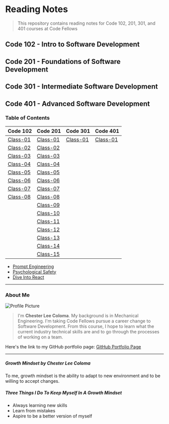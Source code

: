 # Reading Notes
> This repository contains reading notes for Code 102, 201, 301, and 401 courses at Code Fellows

## Code 102 - Intro to Software Development
## Code 201 - Foundations of Software Development
## Code 301 - Intermediate Software Development
## Code 401 - Advanced Software Development

### Table of Contents

| Code 102 | Code 201 | Code 301 | Code 401
| ----------- | ----------- | ----------- | ----------- | 
| [Class-01](./Code-102/class-01.md) | [Class-01](./Code-201/class-01.md) |  [Class-01]() |  [Class-01]() | 
| [Class-02](./Code-102/class-02.md) | [Class-02](./Code-201/class-02.md) |
| [Class-03](./Code-102/class-03.md) | [Class-03](./Code-201/class-03.md) |
| [Class-04](./Code-102/class-04.md) | [Class-04](./Code-201/class-04.md) |
| [Class-05](./Code-102/class-05.md) | [Class-05](./Code-201/class-05.md) |
| [Class-06](./Code-102/class-06.md) | [Class-06](./Code-201/class-06.md) |
| [Class-07](./Code-102/class-07.md) | [Class-07](./Code-201/class-07.md) |
| [Class-08](./Code-102/class-08.md) | [Class-08](./Code-201/class-08.md) |
| | [Class-09](./Code-201/class-09.md) |
| | [Class-10](./Code-201/class-10.md) |
| | [Class-11](./Code-201/class-11.md) |
| | [Class-12](./Code-201/class-12.md) |
| | [Class-13](./Code-201/class-13.md) |
| | [Class-14](./Code-201/class-14.md) |
| | [Class-15](./Code-201/class-15.md) |

* [Prompt Engineering](prompt-engineering.md)
* [Psychological Safety](psychological-safety.md)
* [Dive Into React](dive-into-react)
---

### About Me
![Profile Picture](https://avatars.githubusercontent.com/u/104961833?s=400&u=842fa7c8bb9c0fbfcf956655c2b13dff928e128d&v=4)
> I'm **Chester Lee Coloma**. My background is in Mechanical Engineering. I'm taking Code Fellows pursue a career change to Software Development. From this course, I hope to learn what the current industry technical skills are and to go through the processes of working on a team.

Here's the link to my GitHub portfolio page:
[GitHub Portfolio Page](https://github.com/cleecoloma)

---

##### Growth Mindset by Chester Lee Coloma
To me, growth mindset is the ability to adapt to new environment and to be willing to accept changes.

##### Three Things I Do To Keep Myself In A Growth Mindset
* Always learning new skills
* Learn from mistakes
* Aspire to be a better version of myself
